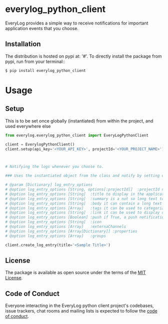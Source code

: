 # everylog_python_client

EveryLog provides a simple way to receive notifications for important application events that you choose.

## Installation

The distribution is hosted on pypi at: '#'. To directly install the package from pypi, run from your terminal::

    $ pip install everylog_python_client

# Usage

## Setup

This is to be set once globally (instantiated) from within the project, and used everywhere else

```py
from everylog.everylog_python_client import EveryLogPythonClient

client = EverylogPythonClient()
client.setup(api_key='<YOUR_API_KEY>', projectId='<YOUR_PROJECT_NAME>')



# Notifying the logs whenever you choose to.

### Uses the instantiated object from the class and notify by setting different options.

# @param [Dictionary] log_entry_options
# @option log_entry_options [String, options[:projectId]]  :projectId name of the project
# @option log_entry_options [String]  :title to display in the application and if enabled in the notification
# @option log_entry_options [String]  :summary is a not so long text to display on the application and if enabled in the notification
# @option log_entry_options [String]  :body it can contain a long text simple formatted, no html to display in the application
# @option log_entry_options [Array]   :tags it can be used to categorize the notification, must be strings
# @option log_entry_options [String]  :link it can be used to display on the application and if enabled in the notification
# @option log_entry_options [Boolean] :push if True, a push notification is sent to application
# @option log_entry_options [String]  :icon
# @option log_entry_options [Array]   :externaChannels
# @option log_entry_options [Array[Dictionary]] :properties
# @option log_entry_options [Array]   :groups

client.create_log_entry(title='<Sample Title>')

```

## License

The package is available as open source under the terms of the [MIT License](https://opensource.org/licenses/MIT).

## Code of Conduct

Everyone interacting in the EveryLog python client project's codebases, issue trackers, chat rooms and mailing lists is expected to follow the [code of conduct](https://github.com/everylogsaas/everylog_python_client/blob/master/CODE_OF_CONDUCT.md).